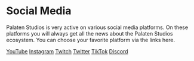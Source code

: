 # Social Media

Palaten Studios is very active on various social media platforms.
On these platforms you will always get all the news about the Palaten Studios ecosystem. 
You can choose your favorite platform via the links here.

[YouTube](https://www.youtube.com/channel/UC8syFs6NxKdou-hAYFvjC_Q) 
[Instagram](https://www.instagram.com/p/CWB2X4EqArC)
[Twitch](https://www.twitch.tv/palatentt)
[Twitter](https://twitter.com/PalatenStudios)
[TikTok](https://www.tiktok.com/@palaten_studios)
[Discord](discord-server.md)  
